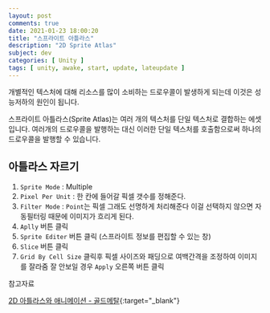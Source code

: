 ```yaml
---
layout: post
comments: true
date: 2021-01-23 18:00:20
title: "스프라이트 아틀라스"
description: "2D Sprite Atlas"
subject: dev
categories: [ Unity ]
tags: [ unity, awake, start, update, lateupdate ]
---
```


개별적인 텍스처에 대해 리소스를 많이 소비하는 드로우콜이 발생하게 되는데 이것은 성능저하의 원인이 됩니다.

스프라이트 아틀라스(Sprite Atlas)는 여러 개의 텍스처를 단일 텍스처로 결합하는 에셋 입니다. 여러개의 드로우콜을 발행하는 대신 이러한 단일 텍스처를 호출함으로써 하나의 드로우콜을 발행할 수 있습니다.

## 아틀라스 자르기

1. `Sprite Mode` : Multiple
2. `Pixel Per Unit` : 한 칸에 들어갈 픽셀 갯수를 정해준다.
3. `Filter Mode` : `Point`는 픽셀 그래도 선명하게 처리해준다 이걸 선택하지 않으면 자동필터링 때문에 이미지가 흐리게 된다. 
4. `Aplly` 버튼 클릭
5. `Sprite Editer` 버튼 클릭 (스프라이트 정보를 편집할 수 있는 창)
6. `Slice` 버튼 클릭
7. `Grid By Cell Size` 클릭후 픽셀 사이즈와 패딩으로 여백간격을 조정하여 이미지를 잘라줌 잘 안보일 경우 `Apply` 오른쪽 버튼 클릭




참고자료

[2D 아틀라스와 애니메이션 - 골드메탈](https://youtu.be/IkvYstCzcoc){:target="_blank"}
